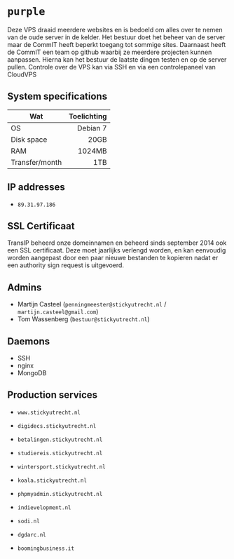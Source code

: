 `purple`
========

Deze VPS draaid meerdere websites en is bedoeld om alles over te nemen van de oude server in de kelder. Het bestuur doet het beheer van de server maar de CommIT heeft beperkt toegang tot sommige sites. Daarnaast heeft de CommIT een team op github waarbij ze meerdere projecten kunnen aanpassen. Hierna kan het bestuur de laatste dingen testen en op de server pullen. Controle over de VPS kan via SSH en via een controlepaneel van CloudVPS

System specifications
---------------------

| Wat            | Toelichting |
| -------------- | ----------: |
| OS             | Debian 7    |
| Disk space     | 20GB        |
| RAM            | 1024MB      |
| Transfer/month | 1TB         |

IP addresses
----------

 - `89.31.97.186`

SSL Certificaat
---------------

TransIP beheerd onze domeinnamen en beheerd sinds september 2014 ook een SSL certificaat. Deze moet jaarlijks verlengd worden, en kan eenvoudig worden aangepast door een paar nieuwe bestanden te kopieren nadat er een authority sign request is uitgevoerd.

Admins
------

 - Martijn Casteel (`penningmeester@stickyutrecht.nl` / `martijn.casteel@gmail.com`)
 - Tom Wassenberg (`bestuur@stickyutrecht.nl`)

Daemons
-------

 - SSH
 - nginx
 - MongoDB

Production services
-------------------

 - `www.stickyutrecht.nl`
 - `digidecs.stickyutrecht.nl`
 - `betalingen.stickyutrecht.nl`


 - `studiereis.stickyutrecht.nl`
 - `wintersport.stickyutrecht.nl`


 - `koala.stickyutrecht.nl`
 - `phpmyadmin.stickyutrecht.nl`


 - `indievelopment.nl`
 - `sodi.nl`
 - `dgdarc.nl`
 - `boomingbusiness.it`
